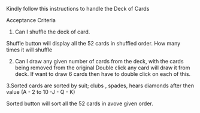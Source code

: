Kindly follow this instructions to handle the Deck of Cards

Acceptance Criteria
1. Can I shuffle the deck of card.

Shuffle button will display all the 52 cards in shuffled order. How many times it will shuffle  

2. Can I draw any given number of cards from the deck, with the cards being removed from the original
Double click any card will draw it from deck. If want to draw 6 cards then have to double click on each of this.

3.Sorted cards are sorted by suit; clubs , spades, hears diamonds after then value (A - 2 to 10 -J - Q - K)

Sorted button will sort all the 52 cards in avove given order.


